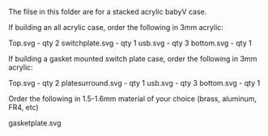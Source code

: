 The filse in this folder are for a stacked acrylic babyV case.

If building an all acrylic case, order the following in 3mm acrylic:

Top.svg - qty 2
switchplate.svg - qty 1
usb.svg - qty 3
bottom.svg - qty 1

If building a gasket mounted switch plate case, order the following in 3mm acrylic:

Top.svg - qty 2
platesurround.svg - qty 1
usb.svg - qty 3
bottom.svg - qty 1

Order the following in 1.5-1.6mm material of your choice (brass, aluminum, FR4, etc)

gasketplate.svg